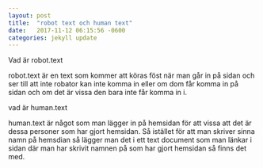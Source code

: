 ```yaml
---
layout: post
title:  "robot text och human text"
date:   2017-11-12 06:15:56 -0600
categories: jekyll update
---
```


Vad är robot.text

robot.text är en text som kommer att köras föst när man går in på sidan och ser till att inte robator kan inte komma in eller om dom får komma in på sidan och om det är vissa den bara inte får komma in i. 

vad är human.text

human.text är något som man lägger in på hemsidan för att vissa att det är dessa personer som har gjort hemsidan. Så istället för att man skriver sinna namn på hemsdian så lägger man det i ett text document som man länkar i sidan där man har skrivit namnen på som har gjort hemsidan så finns det med. 